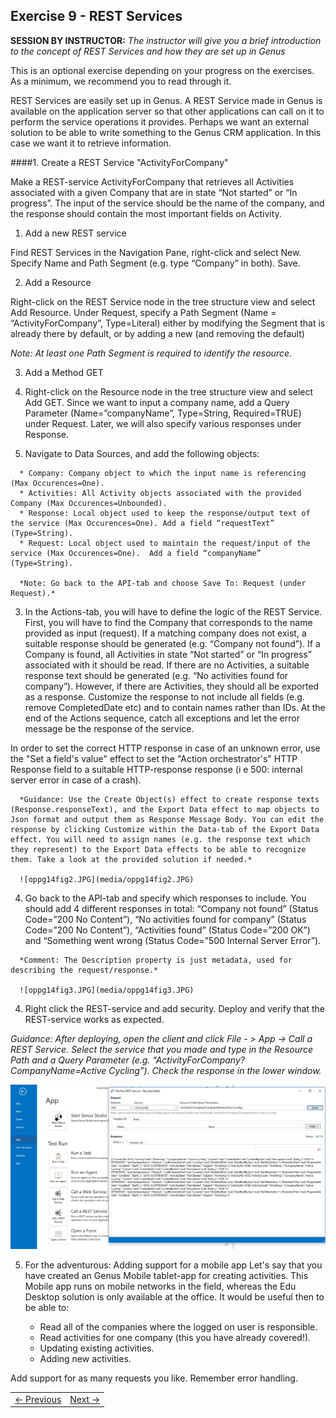## Exercise 9 - REST Services
**SESSION BY INSTRUCTOR:** *The instructor will give you a brief introduction to the concept of REST Services and how they are set up in Genus*

This is an optional exercise depending on your progress on the exercises. As a minimum, we recommend you to read through it.

REST Services are easily set up in Genus. A REST Service made in Genus is available on the application server so that other applications can call on it to perform the service operations it provides. Perhaps we want an external solution to be able to write something to the Genus CRM application. In this case we want it to retrieve information.

####1. Create a REST Service "ActivityForCompany"

Make a REST-service ActivityForCompany that retrieves all Activities associated with a given Company that are in state “Not started” or “In progress”. The input of the service should be the name of the company, and the response should contain the most important fields on Activity.

1.	Add a new REST service

   Find REST Services in the Navigation Pane, right-click and select New. Specify Name and Path Segment (e.g. type “Company” in both). Save.

2.	Add a Resource

   Right-click on the REST Service node in the tree structure view and select Add Resource. Under Request, specify a Path Segment (Name = “ActivityForCompany”, Type=Literal) either by modifying the Segment that is already there by default, or by adding a new (and removing the default)

   *Note: At least one Path Segment is required to identify the resource.*

3.	Add a Method GET

   1.	Right-click on the Resource node in the tree structure view and select Add GET. Since we want to input a company name, add a Query Parameter (Name=”companyName”, Type=String, Required=TRUE) under Request. Later, we will also specify various responses under Response.
   2.	Navigate to Data Sources, and add the following objects:

      * Company: Company object to which the input name is referencing (Max Occurences=One).
      * Activities: All Activity objects associated with the provided Company (Max Occurences=Unbounded).
      * Response: Local object used to keep the response/output text of the service (Max Occurences=One). Add a field “requestText” (Type=String).
      * Request: Local object used to maintain the request/input of the service (Max Occurences=One).  Add a field “companyName” (Type=String).

      *Note: Go back to the API-tab and choose Save To: Request (under Request).*

   3.	In the Actions-tab, you will have to define the logic of the REST Service. First, you will have to find the Company that corresponds to the name provided as input (request). If a matching company does not exist, a suitable response should be generated (e.g. “Company not found”). If a Company is found, all Activities in state “Not started” or “In progress” associated with it should be read. If there are no Activities, a suitable response text should be generated (e.g. “No activities found for company”). However, if there are Activities, they should all be exported as a response. Customize the response to not include all fields (e.g. remove CompletedDate etc) and to contain names rather than IDs. At the end of the Actions sequence, catch all exceptions and let the error message be the response of the service.

   In order to set the correct HTTP response in case of an unknown error, use the "Set a field's value" effect to set the "Action orchestrator's" HTTP Response field to a suitable HTTP-response response (i e 500: internal server error in case of a crash).

      *Guidance: Use the Create Object(s) effect to create response texts (Response.responseText), and the Export Data effect to map objects to Json format and output them as Response Message Body. You can edit the response by clicking Customize within the Data-tab of the Export Data effect. You will need to assign names (e.g. the response text which they represent) to the Export Data effects to be able to recognize them. Take a look at the provided solution if needed.*

      ![oppg14fig2.JPG](media/oppg14fig2.JPG)

   4.	Go back to the API-tab and specify which responses to include. You should add 4 different responses in total: “Company not found” (Status Code=”200 No Content”), “No activities found for company” (Status Code=”200 No Content”), “Activities found” (Status Code=”200 OK”) and “Something went wrong (Status Code=”500 Internal Server Error”).

      *Comment: The Description property is just metadata, used for describing the request/response.*

      ![oppg14fig3.JPG](media/oppg14fig3.JPG)

4.	Right click the REST-service and add security. Deploy and verify that the REST-service works as expected.

   *Guidance: After deploying, open the client and click File - > App -> Call a REST Service. Select the service that you made and type in the Resource Path and a Query Parameter (e.g. “ActivityForCompany?CompanyName=Active Cycling”). Check the response in the lower window.*

   ![oppg14fig4.JPG](media/oppg14fig4.JPG)

5. For the adventurous: Adding support for a mobile app
Let's say that you have created an Genus Mobile tablet-app for creating activities. This Mobile app runs on mobile networks in the field, whereas the Edu Desktop solution is only available at the office. It would be useful then to be able to:

   * Read all of the companies where the logged on user is responsible.
   * Read activities for one company (this you have already covered!).
   * Updating existing activities.
   * Adding new activities.

Add support for as many requests you like. Remember error handling.

<table>
   <tr><td><a href="exercise-11-2.md"><- Previous</a></td><td align="right"><a href="exercise-13.md">Next -></a></td></tr>
</table>
